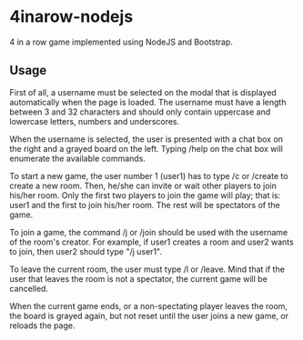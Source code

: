 # 4inarow-nodejs
4 in a row game implemented using NodeJS and Bootstrap.

## Usage
First of all, a username must be selected on the modal that is displayed automatically when the page is loaded. The username must have a length between 3 and 32 characters and should only contain uppercase and lowercase letters, numbers and underscores.

When the username is selected, the user is presented with a chat box on the right and a grayed board on the left. Typing /help on the chat box will enumerate the available commands.

To start a new game, the user number 1 (user1) has to type /c or /create to create a new room. Then, he/she can invite or wait other players to join his/her room. Only the first two players to join the game will play; that is: user1 and the first to join his/her room. The rest will be spectators of the game.

To join a game, the command /j or /join should be used with the username of the room's creator. For example, if user1 creates a room and user2 wants to join, then user2 should type "/j user1".

To leave the current room, the user must type /l or /leave. Mind that if the user that leaves the room is not a spectator, the current game will be cancelled.

When the current game ends, or a non-spectating player leaves the room, the board is grayed again, but not reset until the user joins a new game, or reloads the page.
